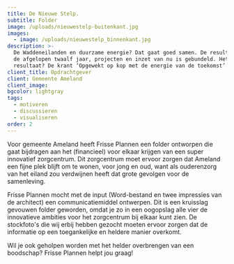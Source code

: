 ```yaml
---
title: De Nieuwe Stelp.
subtitle: Folder
image: /uploads/nieuwestelp-buitenkant.jpg
images:
  - image: /uploads/nieuwestelp_binnenkant.jpg
description: >-
  De Waddeneilanden en duurzame energie? Dat gaat goed samen. De resultaten van
  de afgelopen twaalf jaar, projecten en inzet van nu is gebundeld. Het
  resultaat? De krant ‘Opgewekt op kop met de energie van de toekomst’.
client_title: Opdrachtgever
client: Gemeente Ameland
client_image:
bgcolor: lightgray
tags:
  - motiveren
  - discussieren
  - visualiseren
order: 2
---
```


Voor gemeente Ameland heeft Frisse Plannen een folder ontworpen die gaat bijdragen aan het (financieel) voor elkaar krijgen van een super innovatief zorgcentrum. Dit zorgcentrum moet ervoor zorgen dat Ameland een fijne plek blijft om te wonen, voor jong en oud, want als ouderenzorg van het eiland zou verdwijnen heeft dat grote gevolgen voor de samenleving.

Frisse Plannen mocht met de input (Word-bestand en twee impressies van de architect) een communicatiemiddel ontwerpen. Dit is een kruisslag gevouwen folder geworden, omdat je zo in een oogopslag alle vier de innovatieve ambities voor het zorgcentrum bij elkaar kunt zien. De stockfoto's die wij erbij hebben gezocht moeten ervoor zorgen dat de informatie op een toegankelijke en heldere manier overkomt.

Wil je ook geholpen worden met het helder overbrengen van een boodschap? Frisse Plannen helpt jou graag\!
